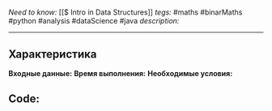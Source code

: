 #
*Need to know:* [[$ Intro in Data Structures]]
*tegs:* #maths #binarMaths #python #analysis #dataScience #java
*description:*

---
## Характеристика
**Входные данные:** 
**Время выполнения:** 
**Необходимые условия:** 

## Code: